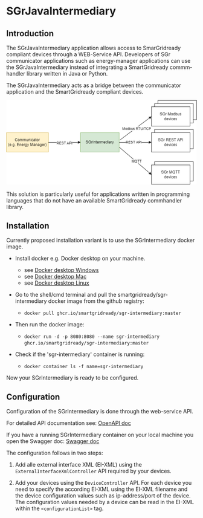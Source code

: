 # SGrJavaIntermediary
## Introduction

The SGrJavaIntermediary application allows access to SmarGridready compliant devices through a
WEB-Service API. Developers of SGr communicator applications such as energy-manager applications
can use the SGrJavaIntermediary instead of integrating a SmartGridready commm-handler library written 
in Java or Python.

The SGrJavaIntermediary acts as a bridge between the communicator application and the SmartGridready
compliant devices.

 ![Architecture-Overview.png](doc/Architecture-Overview.png)

This solution is particularly useful for applications written in programming languages that do not have an available 
SmartGridready commhandler library.

## Installation

Currently proposed installation variant is to use the SGrIntermediary docker image.

- Install docker e.g. Docker desktop on your machine. 
  - see [Docker desktop Windows](https://docs.docker.com/desktop/install/windows-install/)
  - see [Docker desktop Mac](https://docs.docker.com/desktop/install/mac-install/)
  - see [Docker desktop Linux](https://docs.docker.com/desktop/install/linux/)


- Go to the shell/cmd terminal and pull the smartgridready/sgr-intermediary docker image from the github registry:
  - `docker pull ghcr.io/smartgridready/sgr-intermediary:master`


- Then run the docker image:
  - `docker run -d -p 8080:8080 --name sgr-intermediary ghcr.io/smartgridready/sgr-intermediary:master`

- Check if the 'sgr-intermediary' container is running:
  - `docker container ls -f name=sgr-intermediary`

Now your SGrIntermediary is ready to be configured.

## Configuration

Configuration of the SGrIntermediary is done through the web-service API. 

For detailed API documentation see: [OpenAPI doc](https:)

If you have a running SGrIntermediary container on your local machine you open the Swagger doc:  [Swagger doc](http://localhost:8080/swagger-ui.html)

The configuration follows in two steps:

1. Add alle external interface XML (EI-XML) using the `ExternalInterfaceXmlController` API required by your devices.


2. Add your devices using the `DeviceController` API. For each device you need to specify the according EI-XML using the 
EI-XML filename and the device configuration values such as ip-address/port of the device. The configuration values needed
by a device can be read in the EI-XML within the `<configurationList>` tag. 









 
